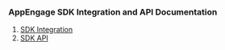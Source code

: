 ### AppEngage SDK Integration and API Documentation
1. [SDK Integration](SDK_Integration/SDK_Integration.md)
2. [SDK API](API/SDK_API.md)
